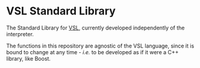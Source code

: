 # VSL Standard Library

The Standard Library for [VSL](github.com/vsl-lang/VSL),
currently developed independently of the interpreter.

The functions in this repository are agnostic of the
VSL language, since it is bound to change at any time
 \- *i.e.* to be developed as if it were a C++ library, like Boost.